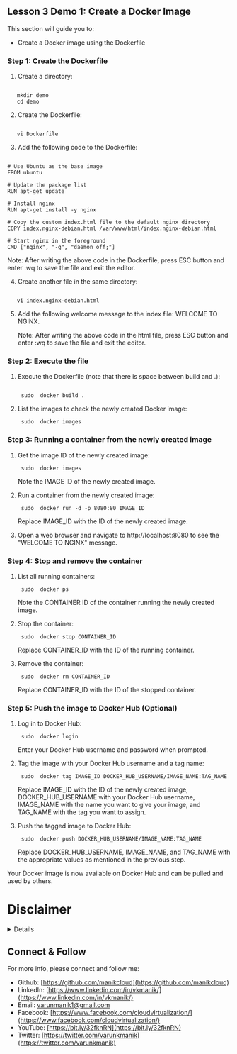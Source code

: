 ## Lesson 3 Demo 1: Create a Docker Image

This section will guide you to:
- Create a Docker image using the Dockerfile

### Step 1: Create the Dockerfile
1. Create a directory:
```
   
   mkdir demo
   cd demo
```

2. Create the Dockerfile:
```

   vi Dockerfile
```


3. Add the following code to the Dockerfile:
```
   
# Use Ubuntu as the base image
FROM ubuntu

# Update the package list
RUN apt-get update

# Install nginx
RUN apt-get install -y nginx

# Copy the custom index.html file to the default nginx directory
COPY index.nginx-debian.html /var/www/html/index.nginx-debian.html

# Start nginx in the foreground
CMD ["nginx", "-g", "daemon off;"]

```
   

   Note: After writing the above code in the Dockerfile, press ESC button and enter :wq to save the file and exit the editor.

4. Create another file in the same directory:
```

   vi index.nginx-debian.html
```


5. Add the following welcome message to the index file:
   WELCOME TO NGINX.

   Note: After writing the above code in the html file, press ESC button and enter :wq to save the file and exit the editor.

### Step 2: Execute the file
1. Execute the Dockerfile (note that there is space between build and .):
   ```
   
    sudo  docker build .
   ```
   
    
2. List the images to check the newly created Docker image:
   ```
    sudo  docker images
   ```
   
    
### Step 3: Running a container from the newly created image

1. Get the image ID of the newly created image:
   ```
    sudo  docker images
   ```
   
    
   Note the IMAGE ID of the newly created image.

2. Run a container from the newly created image:
   ```
    sudo  docker run -d -p 8080:80 IMAGE_ID
   ```
   
    
   Replace IMAGE_ID with the ID of the newly created image.

3. Open a web browser and navigate to http://localhost:8080 to see the "WELCOME TO NGINX" message.

### Step 4: Stop and remove the container

1. List all running containers:
   ```
    sudo  docker ps
   ```
   
    
   Note the CONTAINER ID of the container running the newly created image.

2. Stop the container:
   ```
    sudo  docker stop CONTAINER_ID
   ```
   
    
   Replace CONTAINER_ID with the ID of the running container.

3. Remove the container:
   ```
    sudo  docker rm CONTAINER_ID
   ```
   
    
   Replace CONTAINER_ID with the ID of the stopped container.

### Step 5: Push the image to Docker Hub (Optional)

1. Log in to Docker Hub:
   ```
    sudo  docker login
   ```
   
    
   Enter your Docker Hub username and password when prompted.

2. Tag the image with your Docker Hub username and a tag name:
   ```
    sudo  docker tag IMAGE_ID DOCKER_HUB_USERNAME/IMAGE_NAME:TAG_NAME
   ```
   
    
   Replace IMAGE_ID with the ID of the newly created image, DOCKER_HUB_USERNAME with your Docker Hub username, IMAGE_NAME with the name you want to give your image, and TAG_NAME with the tag you want to assign.

3. Push the tagged image to Docker Hub:
   ```
    sudo  docker push DOCKER_HUB_USERNAME/IMAGE_NAME:TAG_NAME
   ```
   
    
   Replace DOCKER_HUB_USERNAME, IMAGE_NAME, and TAG_NAME with the appropriate values as mentioned in the previous step.

Your Docker image is now available on Docker Hub and can be pulled and used by others.

# Disclaimer
<details>

Please note that the entire repository is owned and maintained by [Varun Kumar Manik](https://www.linkedin.com/in/vkmanik/). While every effort has been made to ensure the accuracy and reliability of the information and resources provided in this repository, Varun Kumar Manik takes full responsibility for any errors or inaccuracies that may be present.

Simplilearn is not responsible for the content or materials provided in this repository and disclaims all liability for any issues, misunderstandings, or claims that may arise from the use of the information or materials provided. By using this repository, you acknowledge that Varun Kumar Manik is solely accountable for its content, and you agree to hold Simplilearn harmless from any claims or liabilities that may arise as a result of your use or reliance on the information provided herein.

It is important to understand that this repository contains educational materials for a training course, and users are expected to apply their own judgment and discretion when utilizing the provided resources. Neither Varun Kumar Manik nor Simplilearn can guarantee specific results or outcomes from following the materials in this repository.

</details>

## Connect & Follow

For more info, please connect and follow me:

- Github: [https://github.com/manikcloud](https://github.com/manikcloud)
- LinkedIn: [https://www.linkedin.com/in/vkmanik/](https://www.linkedin.com/in/vkmanik/)
- Email: [varunmanik1@gmail.com](mailto:varunmanik1@gmail.com)
- Facebook: [https://www.facebook.com/cloudvirtualization/](https://www.facebook.com/cloudvirtualization/)
- YouTube: [https://bit.ly/32fknRN](https://bit.ly/32fknRN)
- Twitter: [https://twitter.com/varunkmanik](https://twitter.com/varunkmanik)